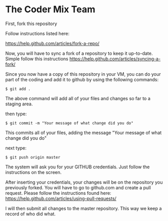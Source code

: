 
<h1>
    The Coder Mix Team
</h1>

First, fork this repository

Follow instructions listed here: 

https://help.github.com/articles/fork-a-repo/

Now, you will have to sync a fork of a repository to keep it up-to-date. Simple follow this instructions https://help.github.com/articles/syncing-a-fork/

Since you now have a copy of this repository in your VM, you can do your part of the coding and add it to github by using the following commands:

```
$ git add .
```
The above command will add all of your files and changes so far to a staging area.

then type:

```
$ git commit -m "Your message of what change did you do"
```
This commits all of your files, adding the message "Your message of what change did you do"

next type:
```
$ git push origin master
```
The system will ask you for your GITHUB credentials. Just follow the instructions on the screen.

After inserting your credentials, your changes will be on the repository you previously forked. You will have to go to github.com and create a pull request. Please follow the instructions found here: https://help.github.com/articles/using-pull-requests/

I will then submit all changes to the master repository. This way we keep a record of who did what.









